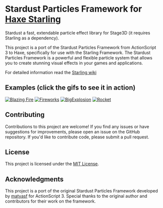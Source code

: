 # Stardust Particles Framework for [Haxe Starling](https://github.com/openfl/starling)

Stardust a fast, extendable particle effect library for Stage3D (it requires Starling as a dependency).

This project is a port of the Stardust Particles Framework from ActionScript 3 to Haxe, specifically for use with the Starling Framework. The Stardust Particles Framework is a powerful and flexible particle system that allows you to create stunning visual effects in your games and applications.

For detailed information read the [Starling wiki](http://wiki.starling-framework.org/extensions/stardust-engine)

## Examples (click the gifs to see it in action)
[![Blazing Fire](https://i.gyazo.com/683e4101a76944f2e2a4d49332f6109d.gif)](https://swazlord.itch.io/blazing-fire-stardust-particles-example)
[![Fireworks](https://i.gyazo.com/8630f4972aad4cbbf3b36f8c6c568517.gif)](https://swazlord.itch.io/fireworks-stardust-particles-example)
[![BigExplosion](https://i.gyazo.com/bb9500bfc23e20b093919435bcc7b493.gif)](https://swazlord.itch.io/big-explosion-stardust-particles-example)
[![Rocket](https://i.gyazo.com/0bdec2f4e0d766d6a9fb317fa20b9a58.gif)](https://swazlord.itch.io/rocket-with-trail-stardust-particles-example)


## Contributing

Contributions to this project are welcome! If you find any issues or have suggestions for improvements, please open an issue on the GitHub repository. If you'd like to contribute code, please submit a pull request.

## License

This project is licensed under the [MIT License](LICENSE).

## Acknowledgments

This project is a port of the original Stardust Particles Framework developed by [matyasf](https://github.com/matyasf/stardust-library-plumbee) for ActionScript 3. Special thanks to the original author and contributors for their work on the framework.
